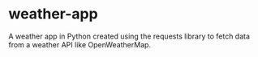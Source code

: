 # weather-app
A weather app in Python created using the requests library to fetch data from a weather API like OpenWeatherMap. 

